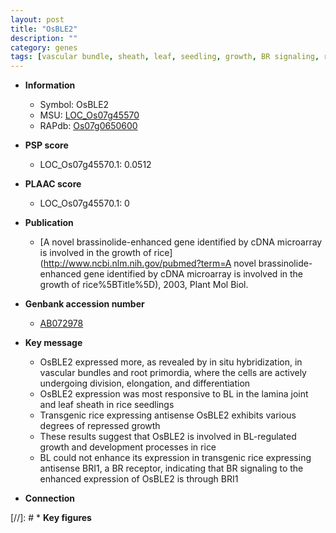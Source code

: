 ```yaml
---
layout: post
title: "OsBLE2"
description: ""
category: genes
tags: [vascular bundle, sheath, leaf, seedling, growth, BR signaling, root, lamina,  BR ]
---
```


* **Information**  
    + Symbol: OsBLE2  
    + MSU: [LOC_Os07g45570](http://rice.plantbiology.msu.edu/cgi-bin/ORF_infopage.cgi?orf=LOC_Os07g45570)  
    + RAPdb: [Os07g0650600](http://rapdb.dna.affrc.go.jp/viewer/gbrowse_details/irgsp1?name=Os07g0650600)  

* **PSP score**  
    + LOC_Os07g45570.1: 0.0512 

* **PLAAC score**  
    + LOC_Os07g45570.1: 0 

* **Publication**  
    + [A novel brassinolide-enhanced gene identified by cDNA microarray is involved in the growth of rice](http://www.ncbi.nlm.nih.gov/pubmed?term=A novel brassinolide-enhanced gene identified by cDNA microarray is involved in the growth of rice%5BTitle%5D), 2003, Plant Mol Biol.

* **Genbank accession number**  
    + [AB072978](http://www.ncbi.nlm.nih.gov/nuccore/AB072978)

* **Key message**  
    + OsBLE2 expressed more, as revealed by in situ hybridization, in vascular bundles and root primordia, where the cells are actively undergoing division, elongation, and differentiation
    + OsBLE2 expression was most responsive to BL in the lamina joint and leaf sheath in rice seedlings
    + Transgenic rice expressing antisense OsBLE2 exhibits various degrees of repressed growth
    + These results suggest that OsBLE2 is involved in BL-regulated growth and development processes in rice
    + BL could not enhance its expression in transgenic rice expressing antisense BRI1, a BR receptor, indicating that BR signaling to the enhanced expression of OsBLE2 is through BRI1

* **Connection**  

[//]: # * **Key figures**  


